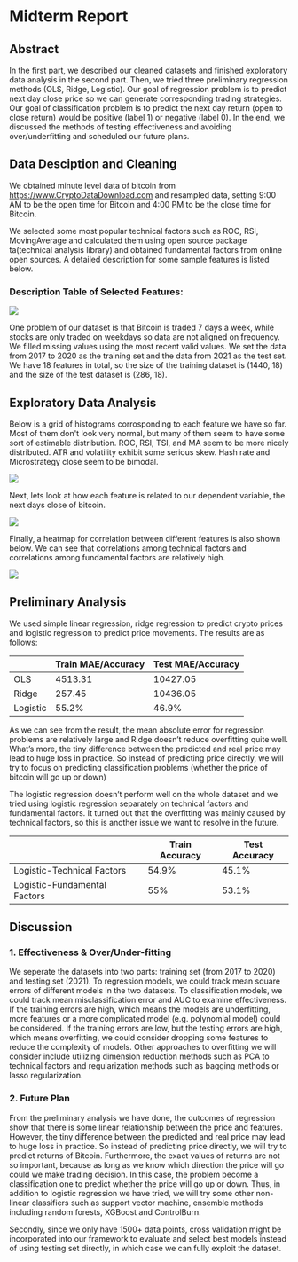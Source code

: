 # Midterm Report

## Abstract
In the first part, we described our cleaned datasets and finished exploratory data analysis in the second part. Then, we tried three preliminary regression methods (OLS, Ridge, Logistic). Our goal of regression problem is to predict next day close price so we can generate corresponding trading strategies.  Our goal of classification problem is to predict the next day return (open to close return) would be positive (label 1) or negative (label 0). In the end, we discussed the methods of testing effectiveness and avoiding over/underfitting and scheduled our future plans.

## Data Desciption and Cleaning

We obtained minute level data of bitcoin from https://www.CryptoDataDownload.com and resampled data, setting 9:00 AM to be the open time for Bitcoin and 4:00 PM to be the close time for Bitcoin. 

We selected some most popular technical factors such as ROC, RSI, MovingAverage and calculated them using open source package ta(technical analysis library) and obtained fundamental factors from online open sources. A detailed description for some sample features is listed below. 

### Description Table of Selected Features:
![](feature_table.png)

One problem of our dataset is that Bitcoin is traded 7 days a week, while stocks are only traded on weekdays so data are not aligned on frequency. We filled missing values using the most recent valid values. We set the data from 2017 to 2020 as the training set and the data from 2021 as the test set. We have 18 features in total, so the size of the training dataset is (1440, 18) and the size of the test dataset is (286, 18).

## Exploratory Data Analysis

Below is a grid of histograms corrosponding to each feature we have so far. Most of them don't look very normal, but many of them seem to have some sort of estimable distribution. ROC, RSI, TSI, and MA seem to be more nicely distributed. ATR and volatility exhibit some serious skew. Hash rate and Microstrategy close seem to be bimodal. 

![](feature_histograms.png)


Next, lets look at how each feature is related to our dependent variable, the next days close of bitcoin.

![](feature_scatterplots.png)

Finally, a heatmap for correlation between different features is also shown below. We can see that correlations among technical factors and correlations among fundamental factors are relatively high.

![](heatmap.png)

## Preliminary Analysis
We used simple linear regression, ridge regression to predict crypto prices and logistic regression to predict price movements.
The results are as follows:  
  
|          | Train MAE/Accuracy | Test MAE/Accuracy |
|----------|--------------------|-------------------|
| OLS      | 4513.31            | 10427.05          |
| Ridge    | 257.45             | 10436.05          |
| Logistic | 55.2%              | 46.9%             |
  
As we can see from the result, the mean absolute error for regression problems are relatively large and Ridge doesn’t reduce overfitting quite well.  What’s more, the tiny difference between the predicted and real price may lead to huge loss in practice. So instead of predicting price directly, we will try to focus on predicting classification problems (whether the price of bitcoin will go up or down)

The logistic regression doesn’t perform well on the whole dataset and we tried using logistic regression separately on technical factors and fundamental factors. It turned out that the overfitting was mainly caused by technical factors, so this is another issue we want to resolve in the future.


|                              | Train Accuracy | Test Accuracy |
|------------------------------|----------------|---------------|
| Logistic-Technical Factors   | 54.9%          | 45.1%         |
| Logistic-Fundamental Factors | 55%            | 53.1%         |



## Discussion

### 1. Effectiveness & Over/Under-fitting
We seperate the datasets into two parts: training set (from 2017 to 2020) and testing set (2021). To regression models, we could track mean square errors of different models in the two datasets. To classification models, we could track mean misclassification error and AUC to examine effectiveness.  
If the training errors are high, which means the models are underfitting, more features or a more complicated model (e.g. polynomial model) could be considered. If the training errors are low, but the testing errors are high, which means overfitting, we could consider dropping some features to reduce the complexity of models. Other approaches to overfitting we will consider include utilizing dimension reduction methods such as PCA to technical factors and regularization methods such as bagging methods or lasso regularization.

### 2. Future Plan
From the preliminary analysis we have done, the outcomes of regression show that there is some linear relationship between the price and features. However, the tiny difference between the predicted and real price may lead to huge loss in practice. So instead of predicting price directly, we will try to predict returns of Bitcoin. Furthermore, the exact values of returns are not so important, because as long as we know which direction the price will go could we make trading decision. In this case, the problem become a classification one to predict whether the price will go up or down. Thus, in addition to logistic regression we have tried, we will try some other non-linear classifiers such as support vector machine, ensemble methods including random forests, XGBoost and ControlBurn.   

Secondly, since we only have 1500+ data points, cross validation might be incorporated into our framework to evaluate and select best models instead of using testing set directly, in which case we can fully exploit the dataset.


